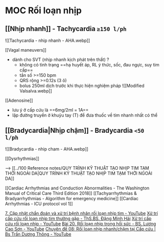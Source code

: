 # MOC Rối loạn nhịp

## [[Nhịp nhanh]] - Tachycardia `≥150 l/ph`

![[Tachycardia - nhip nhanh - AHA.webp]]

[[Vagal maneuvers]] 
- dành cho SVT (nhịp nhanh kịch phát trên thất) ?
	- không có tình trạng ==hạ huyết áp, RL ý thức, sốc, đau ngực, suy tim cấp==
	- tần số >=150 bpm
	- QRS rộng >=0.12s (3 ô)
	- bolus 250ml dịch trước khi thực hiện nghiệm pháp
![[Modified Valsalva.webp]]

[[Adenosine]]
- lưu ý ở cấp cứu là ==6mg/2ml = 1A==
- lập đường truyền ở khuỷu tay (T) để đưa thuốc về tim nhanh nhất có thể

## [[Bradycardia|Nhịp chậm]] - Bradycardia `<50 l/ph`

![[Bradycardia - nhip cham - AHA.webp]]

[[Dysrhythmias]]

--> [[../100 Reference notes/QUY TRÌNH KỸ THUẬT TẠO NHỊP TIM TẠM THỜI NGOÀI DA|QUY TRÌNH KỸ THUẬT TẠO NHỊP TIM TẠM THỜI NGOÀI DA]]


[[Cardiac Arrhythmias and Conduction Abnormalities - The Washington Manual of Critical Care Third Edition 2018]]
[[Tachyarrhythmias & Bradyarrhythmias - Algorithm for emergency medicine]]
[[Cardiac Arrhythmias - ICU protocol vol 1]]

[7. Cập nhật chẩn đoán và xử trí bệnh nhân rối loạn nhịp tim - YouTube](https://www.youtube.com/watch?v=h9iFD92iYBI)
[Xử trí cấp cứu rối loạn nhịp tim thường gặp - ThS.BS. Đặng Minh Hải](https://www.youtube.com/watch?v=HOg5AdM_0iQ)
[Xử trí cấp cứu rối loạn nhịp - YouTube](https://www.youtube.com/watch?v=mWs98-vbmgo)
[Bài 20. Rối loạn nhịp trong hồi sức - BS. Lương Cao Sơn - YouTube](https://www.youtube.com/watch?v=nSS9JDvk_iA)
[Chuyên đề 08: Rối loạn nhịp nhanh/chậm tại Cấp cứu | Bs Trần Dương Thông - YouTube](https://www.youtube.com/watch?v=i5kcKHKz-NQ)
